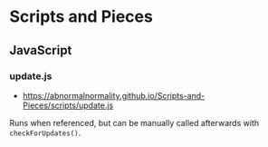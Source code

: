 # Scripts and Pieces

## JavaScript

### update.js

- https://abnormalnormality.github.io/Scripts-and-Pieces/scripts/update.js

Runs when referenced, but can be manually called afterwards with `checkForUpdates()`.
